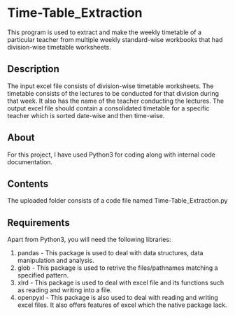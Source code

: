 # Time-Table_Extraction
This program is used to extract and make the weekly timetable of a particular teacher from multiple weekly standard-wise workbooks that had division-wise timetable worksheets.
## Description
The input excel file consists of division-wise timetable worksheets. The timetable consists of the lectures to be conducted for that division during that week. It also has the name of the teacher conducting the lectures. The output excel file should contain a consolidated timetable for a specific teacher which is sorted date-wise and then time-wise.
## About
For this project, I have used Python3 for coding along with internal code documentation.
## Contents
The uploaded folder consists of a code file named Time-Table_Extraction.py
## Requirements
Apart from Python3, you will need the following libraries:
1) pandas - This package is used to deal with data structures, data manipulation and analysis.
2) glob - This package is used to retrive the files/pathnames matching a specified pattern.
3) xlrd - This package is used to deal with excel file and its functions such as reading and writing into a file.
4) openpyxl - This package is also used to deal with reading and writing excel files. It also offers features of excel which the native package lack.
